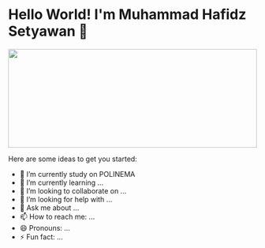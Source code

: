 # Hello World! I'm Muhammad Hafidz Setyawan 👋

<img src="https://media4.giphy.com/media/v1.Y2lkPTc5MGI3NjExajczM3I4ZnJjemYwNGV6OGUxczF5dGI3NzA0Z2lqYmF4OWxnbXlzaSZlcD12MV9pbnRlcm5hbF9naWZfYnlfaWQmY3Q9Zw/3fNmJ20ErpkjK/giphy.gif" width="100%" height="200px">

Here are some ideas to get you started:

- 🔭 I’m currently study on POLINEMA
- 🌱 I’m currently learning ...
- 👯 I’m looking to collaborate on ...
- 🤔 I’m looking for help with ...
- 💬 Ask me about ...
- 📫 How to reach me: ...
- 😄 Pronouns: ...
- ⚡ Fun fact: ...

